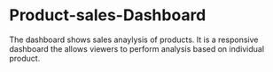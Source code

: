 # Product-sales-Dashboard
The dashboard shows sales anaylysis of products.
It is a responsive dashboard the allows viewers to perform analysis based on individual product.
